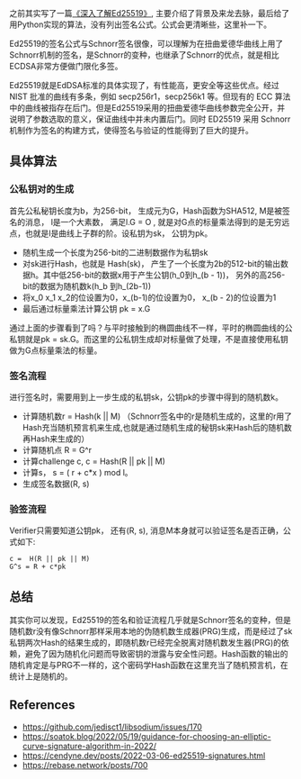 之前其实写了一篇[《深入了解Ed25519》](https://github.com/AlexiaChen/AlexiaChen.github.io/issues/103), 主要介绍了背景及来龙去脉，最后给了用Python实现的算法，没有列出签名公式。公式会更清晰些，这里补一下。

Ed25519的签名公式与Schnorr签名很像，可以理解为在扭曲爱德华曲线上用了Schnorr机制的签名，是Schnorr的变种，也继承了Schnorr的优点，就是相比ECDSA非常方便做门限化多签。

Ed25519就是EdDSA标准的具体实现了，有性能高，更安全等这些优点。经过 NIST 批准的曲线有多条，例如 secp256r1，secp256k1 等。但现有的 ECC 算法中的曲线被指存在后门。但是Ed25519采用的扭曲爱德华曲线参数完全公开，并说明了参数选取的意义，保证曲线中并未内置后门。同时 ED25519 采用 Schnorr 机制作为签名的构建方式，使得签名与验证的性能得到了巨大的提升。

## 具体算法

### 公私钥对的生成

首先公私秘钥长度为b，为256-bit， 生成元为G，Hash函数为SHA512, M是被签名的消息， l是一个大素数， 满足l.G = O , 就是对G点的标量乘法得到的是无穷远点，也就是I是曲线上子群的阶。设私钥为sk， 公钥为pk。

- 随机生成一个长度为256-bit的二进制数据作为私钥sk
- 对sk进行Hash，也就是 Hash(sk)， 产生了一个长度为2b的512-bit的输出数据h。其中低256-bit的数据x用于产生公钥(h_0到h_(b - 1))， 另外的高256-bit的数据为随机数k(h_b 到h_(2b-1))
- 将x_0 x_1 x_2的位设置为0，x_(b-1)的位设置为0， x_(b - 2)的位设置为1
- 最后通过标量乘法计算公钥 pk = x.G

通过上面的步骤看到了吗？与平时接触到的椭圆曲线不一样，平时的椭圆曲线的公私钥就是pk = sk.G。而这里的公私钥生成却对标量做了处理，不是直接使用私钥做为G点标量乘法的标量。

### 签名流程

进行签名时，需要用到上一步生成的私钥sk，公钥pk的步骤中得到的随机数k。

- 计算随机数r = Hash(k || M)      （Schnorr签名中的r是随机生成的，这里的r用了Hash充当随机预言机来生成,也就是通过随机生成的秘钥sk来Hash后的随机数再Hash来生成的）
- 计算随机点 R = G^r
- 计算challenge c, c = Hash(R || pk || M)
- 计算s， s = ( r + c*x ) mod l。
- 生成签名数据(R, s)

### 验签流程

Verifier只需要知道公钥pk， 还有(R, s), 消息M本身就可以验证签名是否正确，公式如下:

```
c =  H(R || pk || M)
G^s = R + c*pk
```

## 总结 

其实你可以发现，Ed25519的签名和验证流程几乎就是Schnorr签名的变种，但是随机数r没有像Schnorr那样采用本地的伪随机数生成器(PRG)生成，而是经过了sk私钥两次Hash的结果生成的，即随机数r已经完全脱离对随机数发生器(PRG)的依赖，避免了因为随机化问题而导致密钥的泄露与安全性问题。Hash函数的输出的随机肯定是与PRG不一样的，这个密码学Hash函数在这里充当了随机预言机，在统计上是随机的。

## References

- https://github.com/jedisct1/libsodium/issues/170
- https://soatok.blog/2022/05/19/guidance-for-choosing-an-elliptic-curve-signature-algorithm-in-2022/
- https://cendyne.dev/posts/2022-03-06-ed25519-signatures.html
- https://rebase.network/posts/700